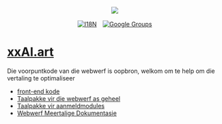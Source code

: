 <p align="center"><a href="https://wac.tax"><img src="https://cdn.jsdelivr.net/gh/wactax/img/logo.svg"/></a></p><p align="center"><a href="https://github.com/wactax/wac.tax/blob/main/doc/README.md#readme"><img alt="I18N" src="https://cdn.jsdelivr.net/gh/wactax/img/t.svg"/></a>　<a href="https://groups.google.com/u/2/g/wactax"><img alt="Google Groups" src="https://cdn.jsdelivr.net/gh/wactax/img/g-groups.svg"/></a></p>

# [xxAI.art](https://xxAI.art)

Die voorpuntkode van die webwerf is oopbron, welkom om te help om die vertaling te optimaliseer

* [front-end kode](https://github.com/xxai-art/web)
* [Taalpakke vir die webwerf as geheel](https://github.com/xxai-art/web/tree/main/i18n)
* [Taalpakke vir aanmeldmodules](https://github.com/wacpkg/user/tree/main/ui.i18n)
* [Webwerf Meertalige Dokumentasie](https://github.com/xxai-doc)
